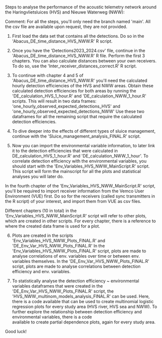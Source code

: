 Steps to analyse the performance of the acoustic telemetry network around the Haringvlietsluices (HVS) and Nieuwe Waterweg (NWW):

Comment: For all the steps, you'll only need the branch named 'main'. All the csv file are available upon request, they are not provided. 

 1. First load the data set that contains all the detections. Do so in the 'Abacus_DE_time_distance_HVS_NWW.R' R script.

2. Once you have the 'Detections2023_2024.csv' file, continue in the 'Abacus_DE_time_distance_HVS_NWW.R' R file. Perform the first 3 chapters. 
   You can also calculate distances between your own receivers. To do so, use the 'Inter_receiver_distances_correct.R' R script. 

3. To continue with chapter 4 and 5 of 'Abacus_DE_time_distance_HVS_NWW.R' you'll need the calculated hourly detection efficiencies of the HVS and NWW areas. 
   Obtain these calculated detection efficiencies for both areas by running the 'DE_calculation_HVS_1_hour.R' and 'DE_calculation_NWW_1_hour.R' scripts. 
   This will result in two data frames: 'one_hourly_observed_expected_detections_HVS' and 'one_hourly_observed_expected_detections_NWW'
   Use these two dataframes for all the remaining script that require the calculated detection efficiencies.

4. To dive deeper into the effects of different types of sluice management, continue with the 'Sluice_management_analysis_FINAL.R' script.

5. Now you can import the environmental variable information, to later link it to the detection efficiencies that were calculated in DE_calculation_HVS_1_hour.R' and 'DE_calculation_NWW_1_hour'. To correlate detection efficiency with the environmental variables, you should start with the 'Env_Variables_HVS_NWW_MainScript.R' script. This script will form the mainscript for all the plots and statistical analyses you will later do. 

In the fourth chapter of the 'Env_Variables_HVS_NWW_MainScript.R' script, you'll be required to import receiver information from the Vemco User Environment (VUE) first. Do so for the receivers (called sync transmitters in the R script) of your interest, and import them from VUE as csv files. 

Different chapters (10 in total) in the 'Env_Variables_HVS_NWW_MainScript.R' script will refer to other plots, which are created in other scripts. For every chapter, there is a reference to where the created data frame is used for a plot. 

6. Plots are created in the scripts 'Env_Variables_HVS_NWW_Plots_FINAL.R' and 'DE_Env_Var_HVS_NWW_Plots_FINAL.R'
   In the 'Env_Variables_HVS_NWW_Plots_FINAL.R'  script, plots are made to analyse correlations of env. variables over time or between env. variables themselves. 
   In the 'DE_Env_Var_HVS_NWW_Plots_FINAL.R' script, plots are made to analyse correlations between detection efficiency and env. variables. 

7. To statistically analyse the detection efficiency ~ environmental variables dataframes that were created in the 'DE_Env_Var_HVS_NWW_Plots_FINAL.R' script,
   the 'HVS_NWW_multinom_models_analysis_FINAL.R' can be used. Here, there is a code available that can be used to create multinomial logistic regression plots
   for every study area (HVS river, HVS sea and NWW). To further explore the relationship between detection efficiency and environmental variables, there is a code    
   available to create partial dependence plots, again for every study area. 

Good luck!
